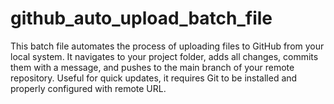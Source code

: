 # github_auto_upload_batch_file
This batch file automates the process of uploading files to GitHub from your local system. It navigates to your project folder, adds all changes, commits them with a message, and pushes to the main branch of your remote repository. Useful for quick updates, it requires Git to be installed and properly configured with remote URL.

